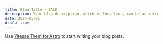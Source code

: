 ```yaml
---
title: Blog Title - TALK
description: Your blog description, which is long text, can be an introduction to the post or a paragraph of the post.
date: 2024-05-01
draft: true
---
```


Use [Vitesse Them for Astro](https://astro.build/themes/details/vitesse-theme-for-astro/) to start writing your blog posts.